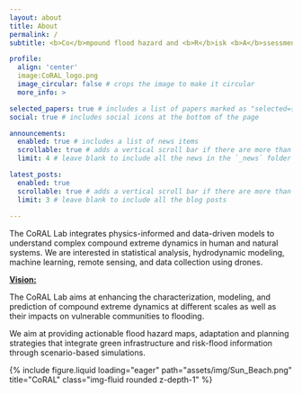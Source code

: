 ```yaml
---
layout: about
title: About
permalink: /
subtitle: <b>Co</b>mpound flood hazard and <b>R</b>isk <b>A</b>ssessment in <b>L</b>ow-lying areas (<b>CoRAL</b>).

profile:
  align: 'center'
  image:CoRAL_logo.png
  image_circular: false # crops the image to make it circular
  more_info: >

selected_papers: true # includes a list of papers marked as "selected={true}"
social: true # includes social icons at the bottom of the page

announcements:
  enabled: true # includes a list of news items
  scrollable: true # adds a vertical scroll bar if there are more than 3 news items
  limit: 4 # leave blank to include all the news in the `_news` folder

latest_posts:
  enabled: true
  scrollable: true # adds a vertical scroll bar if there are more than 3 new posts items
  limit: 3 # leave blank to include all the blog posts
  
---
```


The CoRAL Lab integrates physics-informed and data-driven models to understand complex compound extreme dynamics in human and natural systems. We are interested in statistical analysis, hydrodynamic modeling, machine learning, remote sensing, and data collection using drones.

<b><u>Vision:</u></b>

The CoRAL Lab aims at enhancing the characterization, modeling, and prediction of compound extreme dynamics at different scales as well as their impacts on vulnerable communities to flooding.

We aim at providing actionable flood hazard maps, adaptation and planning strategies that integrate green infrastructure and risk-flood information through scenario-based simulations.

<div class="row">
    <div style="height: 463px; width: 517px;">
      <div class="col-sm mt-2 mt-md-0">
        {% include figure.liquid loading="eager" path="assets/img/Sun_Beach.png"
        title="CoRAL" class="img-fluid rounded z-depth-1" %}
      </div>
    </div>
</div>
